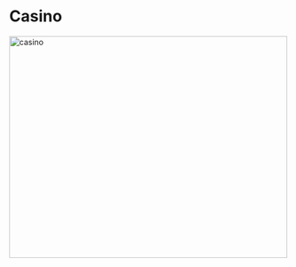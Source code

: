 # Casino

<img src="https://image.shutterstock.com/image-illustration/casino-poker-chips-on-green-260nw-658269847.jpg" alt ="casino" width ="500" height ="400">



